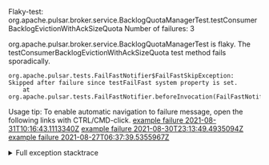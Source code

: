         
Flaky-test: org.apache.pulsar.broker.service.BacklogQuotaManagerTest.testConsumerBacklogEvictionWithAckSizeQuota
Number of failures: 3

org.apache.pulsar.broker.service.BacklogQuotaManagerTest is flaky. The testConsumerBacklogEvictionWithAckSizeQuota test method fails sporadically.

```
org.apache.pulsar.tests.FailFastNotifier$FailFastSkipException: Skipped after failure since testFailFast system property is set.
	at org.apache.pulsar.tests.FailFastNotifier.beforeInvocation(FailFastNotifier.java:88)

```

Usage tip: To enable automatic navigation to failure message, open the following links with CTRL/CMD-click.
[example failure 2021-08-31T10:16:43.1113340Z](https://github.com/apache/pulsar/runs/3471501156?check_suite_focus=true#step:10:2173)
[example failure 2021-08-30T23:13:49.4935094Z](https://github.com/apache/pulsar/runs/3467152431?check_suite_focus=true#step:9:1483)
[example failure 2021-08-27T06:37:39.5355967Z](https://github.com/apache/pulsar/runs/3440411059?check_suite_focus=true#step:9:3405)


<details>
<summary>Full exception stacktrace</summary>
<code><pre>
org.apache.pulsar.tests.FailFastNotifier$FailFastSkipException: Skipped after failure since testFailFast system property is set.
	at org.apache.pulsar.tests.FailFastNotifier.beforeInvocation(FailFastNotifier.java:88)

</pre></code>
</details>

